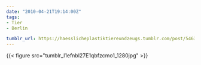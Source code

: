```yaml
---
date: "2010-04-21T19:14:00Z"
tags:
- Tier
- Berlin

tumblr_url: https://haesslicheplastiktiereundzeugs.tumblr.com/post/546327095
---
```

{{< figure src="tumblr_l1efnbl27E1qbfzcmo1_1280jpg" >}} 
